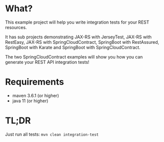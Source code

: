 # What?

This example project will help you write integration tests for your REST resources.

It has sub projects demonstrating JAX-RS with JerseyTest, JAX-RS with RestEasy, JAX-RS with 
SpringCloudContract, SpringBoot with RestAssured, SpringBoot with Karate and SpringBoot with SpringCloudContract.

The two SpringCloudContract examples will show you how you can generate your REST API integration tests!

# Requirements

* maven 3.6.1 (or higher)
* java 11 (or higher)

# TL;DR

Just run all tests: `mvn clean integration-test`
